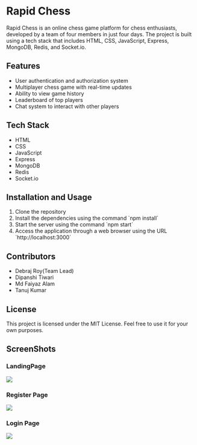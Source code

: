 <h1>Rapid Chess</h1>

<p>Rapid Chess is an online chess game platform for chess enthusiasts, developed by a team of four members in just four days. The project is built using a tech stack that includes HTML, CSS, JavaScript, Express, MongoDB, Redis, and Socket.io.</p>

<h2>Features</h2>

<ul>
	<li>User authentication and authorization system</li>
	<li>Multiplayer chess game with real-time updates</li>
	<li>Ability to view game history</li>
	<li>Leaderboard of top players</li>
	<li>Chat system to interact with other players</li>
</ul>

<h2>Tech Stack</h2>

<ul>
	<li>HTML</li>
	<li>CSS</li>
	<li>JavaScript</li>
	<li>Express</li>
	<li>MongoDB</li>
	<li>Redis</li>
	<li>Socket.io</li>
</ul>

<h2>Installation and Usage</h2>

<ol>
	<li>Clone the repository</li>
	<li>Install the dependencies using the command `npm install`</li>
	<li>Start the server using the command `npm start`</li>
	<li>Access the application through a web browser using the URL `http://localhost:3000`</li>
</ol>

<h2>Contributors</h2>

<ul>
	<li>Debraj Roy(Team Lead)</li>
	<li>Dipanshi Tiwari</li>
	<li>Md Faiyaz Alam</li>
	<li>Tanuj Kumar</li>
</ul>

<h2>License</h2>

<p>This project is licensed under the MIT License. Feel free to use it for your own purposes.</p>

<h2>ScreenShots</h2>

<h3>LandingPage</h3>
<img src= "https://drive.google.com/file/d/1VmoAEDdAEgG35hIRrZ1liAOTA8vx36ja/view?usp=share_link">

<h3>Register Page</h3>
<img src= "https://drive.google.com/file/d/1-eg9nSudepFJkohvA1lQ4RpkF6heORWf/view?usp=share_link">

<h3>Login Page</h3>
<img src= "https://drive.google.com/file/d/1hQv8cNfof7QtYnaL17NHjdsgGh8FzWHa/view?usp=share_link">



